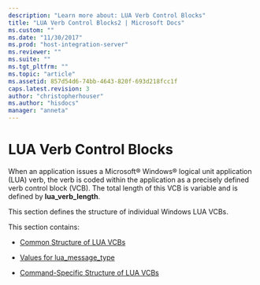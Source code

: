```yaml
---
description: "Learn more about: LUA Verb Control Blocks"
title: "LUA Verb Control Blocks2 | Microsoft Docs"
ms.custom: ""
ms.date: "11/30/2017"
ms.prod: "host-integration-server"
ms.reviewer: ""
ms.suite: ""
ms.tgt_pltfrm: ""
ms.topic: "article"
ms.assetid: 857d54d6-74bb-4643-820f-693d218fcc1f
caps.latest.revision: 3
author: "christopherhouser"
ms.author: "hisdocs"
manager: "anneta"
---
```

# LUA Verb Control Blocks
When an application issues a Microsoft® Windows® logical unit application (LUA) verb, the verb is coded within the application as a precisely defined verb control block (VCB). The total length of this VCB is variable and is defined by **lua_verb_length**.  
  
 This section defines the structure of individual Windows LUA VCBs.  
  
 This section contains:  
  
-   [Common Structure of LUA VCBs](../core/common-structure-of-lua-vcbs1.md)  
  
-   [Values for lua_message_type](../core/values-for-lua-message-type2.md)  
  
-   [Command-Specific Structure of LUA VCBs](../core/command-specific-structure-of-lua-vcbs2.md)
